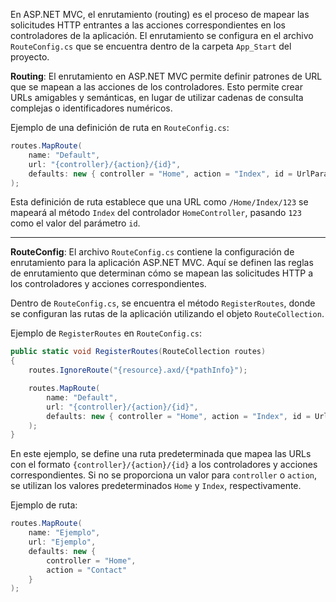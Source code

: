 En ASP.NET MVC, el enrutamiento (routing) es el proceso de mapear las solicitudes HTTP entrantes a las acciones correspondientes en los controladores de la aplicación. El enrutamiento se configura en el archivo `RouteConfig.cs` que se encuentra dentro de la carpeta `App_Start` del proyecto.

**Routing**: El enrutamiento en ASP.NET MVC permite definir patrones de URL que se mapean a las acciones de los controladores. Esto permite crear URLs amigables y semánticas, en lugar de utilizar cadenas de consulta complejas o identificadores numéricos.

Ejemplo de una definición de ruta en `RouteConfig.cs`:
```cs
routes.MapRoute(
    name: "Default",
    url: "{controller}/{action}/{id}",
    defaults: new { controller = "Home", action = "Index", id = UrlParameter.Optional }
);
```

Esta definición de ruta establece que una URL como `/Home/Index/123` se mapeará al método `Index` del controlador `HomeController`, pasando `123` como el valor del parámetro `id`.

---

**RouteConfig**: El archivo `RouteConfig.cs` contiene la configuración de enrutamiento para la aplicación ASP.NET MVC. Aquí se definen las reglas de enrutamiento que determinan cómo se mapean las solicitudes HTTP a los controladores y acciones correspondientes.

Dentro de `RouteConfig.cs`, se encuentra el método `RegisterRoutes`, donde se configuran las rutas de la aplicación utilizando el objeto `RouteCollection`.

Ejemplo de `RegisterRoutes` en `RouteConfig.cs`:
```cs
public static void RegisterRoutes(RouteCollection routes)
{
    routes.IgnoreRoute("{resource}.axd/{*pathInfo}");

    routes.MapRoute(
        name: "Default",
        url: "{controller}/{action}/{id}",
        defaults: new { controller = "Home", action = "Index", id = UrlParameter.Optional }
    );
}
```
En este ejemplo, se define una ruta predeterminada que mapea las URLs con el formato `{controller}/{action}/{id}` a los controladores y acciones correspondientes. Si no se proporciona un valor para `controller` o `action`, se utilizan los valores predeterminados `Home` y 
`Index`, respectivamente.

Ejemplo de ruta:
```cs
routes.MapRoute(
    name: "Ejemplo",
    url: "Ejemplo",
    defaults: new { 
	    controller = "Home", 
	    action = "Contact" 
	}
);
```

